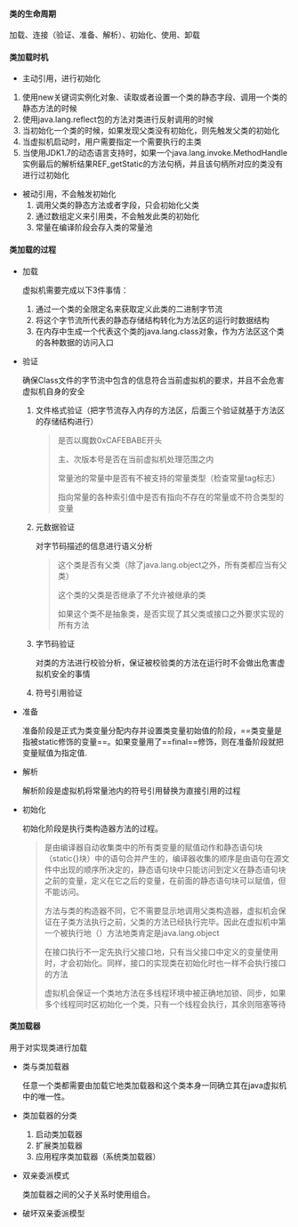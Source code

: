 #### 类的生命周期

加载、连接（验证、准备、解析）、初始化、使用、卸载



#### 类加载时机

* 主动引用，进行初始化

1. 使用new关键词实例化对象、读取或者设置一个类的静态字段、调用一个类的静态方法的时候
2. 使用java.lang.reflect包的方法对类进行反射调用的时候
3. 当初始化一个类的时候，如果发现父类没有初始化，则先触发父类的初始化
4. 当虚拟机启动时，用户需要指定一个需要执行的主类
5. 当使用JDK1.7的动态语言支持时，如果一个java.lang.invoke.MethodHandle实例最后的解析结果REF_getStatic的方法句柄，并且该句柄所对应的类没有进行过初始化

* 被动引用，不会触发初始化
  1. 调用父类的静态方法或者字段，只会初始化父类
  2. 通过数组定义来引用类，不会触发此类的初始化
  3. 常量在编译阶段会存入类的常量池



#### 类加载的过程

* 加载

  虚拟机需要完成以下3件事情：

  1. 通过一个类的全限定名来获取定义此类的二进制字节流
  2. 将这个字节流所代表的静态存储结构转化为方法区的运行时数据结构
  3. 在内存中生成一个代表这个类的java.lang.class对象，作为方法区这个类的各种数据的访问入口

* 验证

  确保Class文件的字节流中包含的信息符合当前虚拟机的要求，并且不会危害虚拟机自身的安全

  1. 文件格式验证（把字节流存入内存的方法区，后面三个验证就基于方法区的存储结构进行）

     > 是否以魔数0xCAFEBABE开头
     >
     > 主、次版本号是否在当前虚拟机处理范围之内
     >
     > 常量池的常量中是否有不被支持的常量类型（检查常量tag标志）
     >
     > 指向常量的各种索引值中是否有指向不存在的常量或不符合类型的变量

  2. 元数据验证

     对字节码描述的信息进行语义分析

     > 这个类是否有父类（除了java.lang.object之外，所有类都应当有父类）
     >
     > 这个类的父类是否继承了不允许被继承的类
     >
     > 如果这个类不是抽象类，是否实现了其父类或接口之外要求实现的所有方法

  3. 字节码验证

     对类的方法进行校验分析，保证被校验类的方法在运行时不会做出危害虚拟机安全的事情

  4. 符号引用验证

* 准备

  准备阶段是正式为类变量分配内存并设置类变量初始值的阶段，==类变量是指被static修饰的变量==。如果变量用了==final==修饰，则在准备阶段就把变量赋值为指定值.

* 解析

  解析阶段是虚拟机将常量池内的符号引用替换为直接引用的过程

* 初始化

  初始化阶段是执行类构造器<clinit>方法的过程。

  > <clinit>是由编译器自动收集类中的所有类变量的赋值动作和静态语句块（static{}块）中的语句合并产生的，编译器收集的顺序是由语句在源文件中出现的顺序所决定的，静态语句块中只能访问到定义在静态语句块之前的变量，定义在它之后的变量，在前面的静态语句块可以赋值，但不能访问。
  >
  > <clinit>方法与类的构造器不同，它不需要显示地调用父类构造器，虚拟机会保证在子类<clinit>方法执行之前，父类的<clinit>方法已经执行完毕。因此在虚拟机中第一个被执行地<clinit>（）方法地类肯定是java.lang.object
  >
  > <clinit>在接口执行不一定先执行父接口地<clinit>，只有当父接口中定义的变量使用时，才会初始化。同样，接口的实现类在初始化时也一样不会执行接口的<clinit>方法
  >
  > 虚拟机会保证一个类地<clinit>方法在多线程环境中被正确地加锁、同步，如果多个线程同时区初始化一个类，只有一个线程会执行，其余则阻塞等待



#### 类加载器

用于对实现类进行加载

* 类与类加载器

  任意一个类都需要由加载它地类加载器和这个类本身一同确立其在java虚拟机中的唯一性。

* 类加载器的分类

  1. 启动类加载器
  2. 扩展类加载器
  3. 应用程序类加载器（系统类加载器）

* 双亲委派模式

  类加载器之间的父子关系时使用组合。

* 破坏双亲委派模型

  
